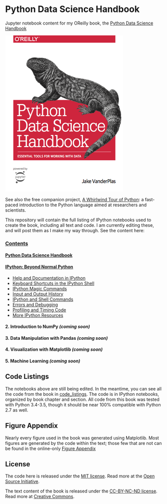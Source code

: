 # Python Data Science Handbook

Jupyter notebook content for my OReilly book, the
[Python Data Science Handbook](http://shop.oreilly.com/product/0636920034919.do)

![cover image](notebooks/figures/PDSH-cover.png)

See also the free companion project, [A Whirlwind Tour of Python](https://github.com/jakevdp/WhirlwindTourOfPython): a fast-paced introduction to the Python language aimed at researchers and scientists.

This repository will contain the full listing of IPython notebooks used to create the book, including all text and code. I am currently editing these, and will post them as I make my way through. See the content here:

### [Contents](notebooks/Index.ipynb)

#### [Python Data Science Handbook](notebooks/00.00-Preface.ipynb)

#### [IPython: Beyond Normal Python](notebooks/01.00-IPython-Beyond-Normal-Python.ipynb)
- [Help and Documentation in IPython](notebooks/01.01-Help-And-Documentation.ipynb)
- [Keyboard Shortcuts in the IPython Shell](notebooks/01.02-Shell-Keyboard-Shortcuts.ipynb)
- [IPython Magic Commands](notebooks/01.03-Magic-Commands.ipynb)
- [Input and Output History](notebooks/01.04-Input-Output-History.ipynb)
- [IPython and Shell Commands](notebooks/01.05-IPython-And-Shell-Commands.ipynb)
- [Errors and Debugging](notebooks/01.06-Errors-and-Debugging.ipynb)
- [Profiling and Timing Code](notebooks/01.07-Timing-and-Profiling.ipynb)
- [More IPython Resources](notebooks/01.08-More-IPython-Resources.ipynb)

#### 2. Introduction to NumPy *(coming soon)*

#### 3. Data Manipulation with Pandas *(coming soon)*

#### 4. Visualization with Matplotlib *(coming soon)*

#### 5. Machine Learning *(coming soon)*


## Code Listings

The notebooks above are still being edited. In the meantime, you can see all
the code from the book in [code_listings](code_listings).
The code is in IPython notebooks, organized by book chapter and section.
All code from this book was tested with Python 3.4-3.5, though it should be
near 100% compatible with Python 2.7 as well.


## Figure Appendix

Nearly every figure used in the book was generated using Matplotlib.
Most figures are generated by the code within the text; those few that are not
can be found in the online-only [Figure Appendix](figure_appendix/06.00-Figure-Code.ipynb)


## License
The code here is released under the [MIT license](LICENSE-CODE). Read more at the [Open Source Initiative](https://opensource.org/licenses/MIT).

The text content of the book is released under the [CC-BY-NC-ND license](LICENSE-TEXT). Read more at [Creative Commons](https://creativecommons.org/licenses/by-nc-nd/3.0/us/legalcode).
